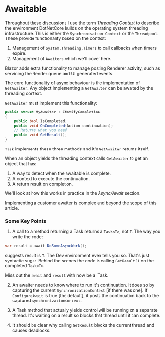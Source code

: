 # Awaitable

Throughout these discussions I use the term *Threading Context* to describe the environment DotNetCore builds on the operating system threading infrastructure.  This is either the `Synchronisation Context` or the `Threadpool`.  These provide functionality based on the context:

1. Management of `System.Threading.Timers` to call callbacks when timers expire.
2. Management of `Awaiters` which we'll cover here.

Blazor adds extra functionality to manage posting Renderer activity, such as servicing the Render queue and UI generated events.

The core functionality of async behaviour is the implementation of `GetAwaiter`.  Any object implementing a `GetAwaiter` can be awaited by the threading context. 

`GetAwaiter` must implement this functionality:

```csharp
public struct MyAwaiter : INotifyCompletion
{
    public bool IsCompleted;
    public void OnCompleted(Action continuation);
    // Returns what you need
    public void GetResult();
}
```
`Task` implements these three methods and it's `GetAwaiter` returns itself.

When an object yields the threading context calls `GetAwaiter` to get an object that has: 

1. A way to detect when the awaitable is complete.
2. A context to execute the continuation.
3. A return result on completion.

We'll look at how this works in practice in the *Async/Await* section.

Implementing a customer awaiter is complex and beyond the scope of this article.

### Some Key Points

1. A call to a method returning a Task returns a `Task<T>`, not `T`.  The way you write the code:

```csharp
var result = await DoSomeAsyncWork();
```

suggests result is `T`.  The Dev environment even tells you so.  That's just syntactic sugar.  Behind the scenes the code is calling `GetResult()` on the completed `Task<T>`.

Miss out the `await` and `result` with now be a `Task<T>.
  
2. An awaiter needs to know where to run it's continuation. It does so by capturing the current `SynchronizationContext` [if there was one].  If `ConfigureAwait` is true [the default], it posts the continuation back to the captured `SynchronizationContext`. 

3. A Task method that actually yields control will be running on a separate thread.  It's waiting on a result so blocks that thread until it can complete. 

4. It should be clear why calling `GetResult` blocks the current thread and causes deadlocks.